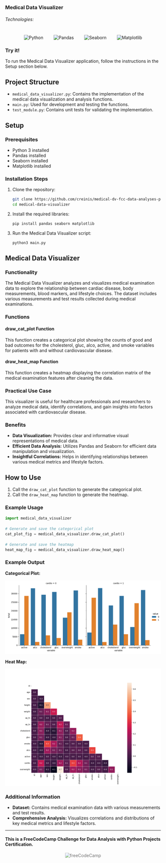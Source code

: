 ### Medical Data Visualizer

###### Technologies:
<p align="center">
<img src="https://img.icons8.com/color/75/000000/python.png" width="75" height="75" alt="Python" style="margin: 10px 15px 0 15px;" />
<img src="https://pandas.pydata.org/static/img/pandas_white.svg" width="175" height="75" alt="Pandas" style="margin: 10px 15px 0 15px;" />
<img src="https://seaborn.pydata.org/_static/logo-wide-lightbg.svg" width="175" height="75" alt="Seaborn" style="margin: 10px 15px 0 15px;" />
<img src="https://media.dev.to/cdn-cgi/image/width=1000,height=420,fit=cover,gravity=auto,format=auto/https://dev-to-uploads.s3.amazonaws.com/uploads/articles/ydrrdbbx40u42fduzpgm.png" width="75" height="75" alt="Matplotlib" style="margin: 10px 15px 0 15px;" />
</p>

### Try it!

To run the Medical Data Visualizer application, follow the instructions in the Setup section below.

## Project Structure

- `medical_data_visualizer.py`: Contains the implementation of the medical data visualization and analysis functions.
- `main.py`: Used for development and testing the functions.
- `test_module.py`: Contains unit tests for validating the implementation.

## Setup

### Prerequisites

- Python 3 installed
- Pandas installed
- Seaborn installed
- Matplotlib installed

### Installation Steps

1. Clone the repository:
   ```bash
   git clone https://github.com/creinis/medical-dv-fcc-data-analyses-py-cert.git
   cd medical-data-visualizer
   ```

2. Install the required libraries:
   ```bash
   pip install pandas seaborn matplotlib
   ```

3. Run the Medical Data Visualizer script:
   ```bash
   python3 main.py
   ```

## Medical Data Visualizer

### Functionality

The Medical Data Visualizer analyzes and visualizes medical examination data to explore the relationship between cardiac disease, body measurements, blood markers, and lifestyle choices. The dataset includes various measurements and test results collected during medical examinations.

### Functions

#### draw_cat_plot Function

This function creates a categorical plot showing the counts of good and bad outcomes for the cholesterol, gluc, alco, active, and smoke variables for patients with and without cardiovascular disease.

#### draw_heat_map Function

This function creates a heatmap displaying the correlation matrix of the medical examination features after cleaning the data.

### Practical Use Case

This visualizer is useful for healthcare professionals and researchers to analyze medical data, identify correlations, and gain insights into factors associated with cardiovascular disease.

### Benefits

- **Data Visualization:** Provides clear and informative visual representations of medical data.
- **Efficient Data Analysis:** Utilizes Pandas and Seaborn for efficient data manipulation and visualization.
- **Insightful Correlations:** Helps in identifying relationships between various medical metrics and lifestyle factors.

## How to Use

1. Call the `draw_cat_plot` function to generate the categorical plot.
2. Call the `draw_heat_map` function to generate the heatmap.

### Example Usage

```python
import medical_data_visualizer

# Generate and save the categorical plot
cat_plot_fig = medical_data_visualizer.draw_cat_plot()

# Generate and save the heatmap
heat_map_fig = medical_data_visualizer.draw_heat_map()
```

### Example Output

**Categorical Plot:**

![Categorical Plot](https://github.com/creinis/medical-dv-fcc-data-analyses-py-cert/blob/11e9b9c7186599d424e9e0069fdcecf00f4fbe0d/catplot.png)

**Heat Map:**

![Heat Map](https://github.com/creinis/medical-dv-fcc-data-analyses-py-cert/blob/11e9b9c7186599d424e9e0069fdcecf00f4fbe0d/heatmap.png)

### Additional Information

- **Dataset:** Contains medical examination data with various measurements and test results.
- **Comprehensive Analysis:** Visualizes correlations and distributions of key medical metrics and lifestyle factors.

---
#### This is a FreeCodeCamp Challenge for Data Analysis with Python Projects Certification.
<p align="center">
<img src="https://cdn.freecodecamp.org/platform/universal/fcc_primary.svg" width="250" height="75" alt="freeCodeCamp" style="margin: 0 15px; opacity: 0.6" />
</p>